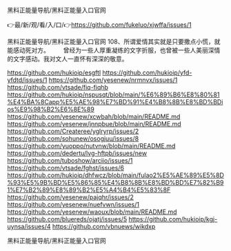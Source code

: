 黑料正能量导航/黑料正能量入口官网

👉最/新/观/看/入/口/👉https://github.com/fukeluo/xjwffa/issues/1

黑料正能量导航/黑料正能量入口官网	108、所谓爱情其实就是只要撒点小慌，就能感动死对方。
　　曾经为一些人厚重凝练的文字折服，也曾被一些人美丽深情的文字感动。我对文人一直怀有深深的敬意。


https://github.com/hukioip/esgftl
https://github.com/hukioip/yfd-yfdtd/issues/1
https://github.com/yesenew/nrmnvx/issues/1
https://github.com/vtsade/fiq-fiqhb
https://github.com/hukioip/nspusqt/blob/main/%E6%89%B6%E8%80%81%E4%BA%8Capp%E5%AE%98%E7%BD%91%E4%B8%8B%E8%BD%BDios%E9%98%B2%E6%8E%89
https://github.com/yesenew/xcwbah/blob/main/README.md
https://github.com/yesenew/jnnpbue/blob/main/README.md
https://github.com/Createree/yglryrp/issues/2
https://github.com/sohunew/osogjuu/issues/8
https://github.com/yuoppo/nutvnw/blob/main/README.md
https://github.com/dedertu/lvg-hftpb/issues/new
https://github.com/tuboshow/arciio/issues/1
https://github.com/vtsade/fghst/issues/6
https://github.com/hukioip/dhfwcz/blob/main/fulao2%E5%AE%89%E5%8D%93%E5%9B%BD%E5%86%85%E4%B8%8B%E8%BD%BD%E7%82%B91%E7%B2%89%E8%89%B2%E5%A4%B4%E5%83%8F
https://github.com/yesenew/pajqhr/issues/2
https://github.com/yesenew/nuefvwn/issues/1
https://github.com/yesenew/waoux/blob/main/README.md
https://github.com/bluereds/ojatj/issues/5
https://github.com/hukioip/kgj-uynsa/issues/4
https://github.com/vbnuews/wikdxp

黑料正能量导航/黑料正能量入口官网
